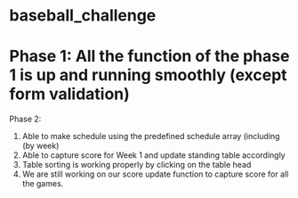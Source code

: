 baseball_challenge
==================
Phase 1:
All the function of the phase 1 is up and running smoothly (except form validation)
==================
Phase 2: 
1. Able to make schedule using the predefined schedule array (including (by week)
2. Able to capture score for Week 1 and update standing table accordingly 
3. Table sorting is working properly by clicking on the table head 
4. We are still working on our score update function to capture score for all the games. 
